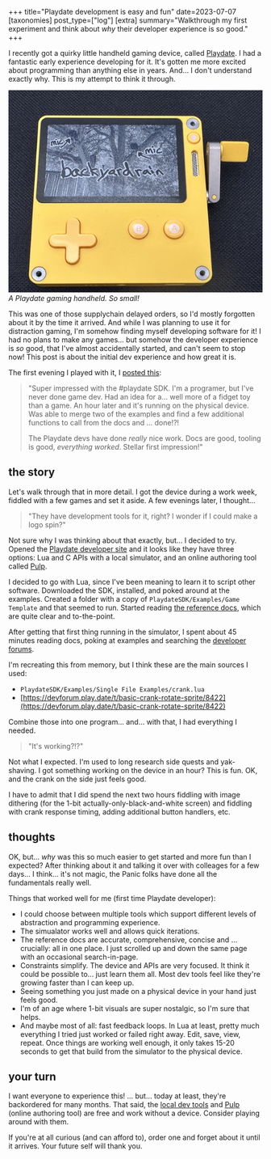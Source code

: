 +++
title="Playdate development is easy and fun"
date=2023-07-07
[taxonomies] 
post_type=["log"]
[extra] 
summary="Walkthrough my first experiment and think about *why* their developer experience is so good." 
+++

I recently got a quirky little handheld gaming device, called [Playdate](https://play.date). I had a fantastic early experience developing for it. It's gotten me more excited about programming than anything else in years. And... I don't understand exactly why. This is my attempt to think it through.

![alt text][playdate_image]
<br>*A Playdate gaming handheld. So small!*

[playdate_image]: playdate_backyard_rain.jpeg "A Playdate gaming handheld. So small!"

This was one of those supplychain delayed orders, so I'd mostly forgotten about it by the time it arrived. And while I was planning to use it for distraction gaming, I'm somehow finding myself developing software for it! I had no plans to make any games... but somehow the developer experience is *so* good, that I've almost accidentally started, and can't seem to stop now! This post is about the initial dev experience and how great it is. 

The first evening I played with it, I [posted this](https://hachyderm.io/@briandorsey/110625886762741255):
> "Super impressed with the #playdate SDK. I'm a programer, but I've never done game dev. Had an idea for a... well more of a fidget toy than a game. An hour later and it's running on the physical device. Was able to merge two of the examples and find a few additional functions to call from the docs and ... done!?!
>
> The Playdate devs have done *really* nice work. Docs are good, tooling is good, *everything worked*. Stellar first impression!"

## the story

Let's walk through that in more detail. I got the device during a work week, fiddled with a few games and set it aside. A few evenings later, I thought... 

> "They have development tools for it, right? I wonder if I could make a logo spin?"

Not sure why I was thinking about that exactly, but... I decided to try. Opened the [Playdate developer site](https://play.date/dev/) and it looks like they have three options: Lua and C APIs with a local simulator, and an online authoring tool called [Pulp](https://play.date/pulp/). 

I decided to go with Lua, since I've been meaning to learn it to script other software. Downloaded the SDK, installed, and poked around at the examples. Created a folder with a copy of `PlaydateSDK/Examples/Game Template` and that seemed to run. Started reading [the reference docs](https://sdk.play.date/inside-playdate), which are quite clear and to-the-point. 

After getting that first thing running in the simulator, I spent about 45 minutes reading docs, poking at examples and searching the [developer forums](https://devforum.play.date).

I'm recreating this from memory, but I think these are the main sources I used: 

* `PlaydateSDK/Examples/Single File Examples/crank.lua`
* [https://devforum.play.date/t/basic-crank-rotate-sprite/8422](https://devforum.play.date/t/basic-crank-rotate-sprite/8422)

Combine those into one program... and... with that, I had everything I needed. 

> "It's working?!?"

Not what I expected. I'm used to long research side quests and yak-shaving. I got something working on the device in an hour? This is fun. OK, and the crank on the side just feels good. 

I have to admit that I did spend the next two hours fiddling with image dithering (for the 1-bit actually-only-black-and-white screen) and fiddling with crank response timing, adding additional button handlers, etc. 

## thoughts

OK, but... *why* was this so much easier to get started and more fun than I expected? After thinking about it and talking it over with colleages for a few days... I think... it's not magic, the Panic folks have done all the fundamentals really well. 

Things that worked well for me (first time Playdate developer): 

* I could choose between multiple tools which support different levels of abstraction and programming experience. 
* The simualator works well and allows quick iterations. 
* The reference docs are accurate, comprehensive, concise and ... crucially: all in one place. I just scrolled up and down the same page with an occasional search-in-page. 
* Constraints simplify. The device and APIs are very focused. It think it could be possible to... just learn them all. Most dev tools feel like they're growing faster than I can keep up.
* Seeing something you just made on a physical device in your hand just feels good. 
* I'm of an age where 1-bit visuals are super nostalgic, so I'm sure that helps.
* And maybe most of all: fast feedback loops. In Lua at least, pretty much everything I tried just worked or failed right away. Edit, save, view, repeat. Once things are working well enough, it only takes 15-20 seconds to get that build from the simulator to the physical device. 

## your turn

I want everyone to experience this! ... but... today at least, they're backordered for many months. That said, the [local dev tools](https://play.date/dev/#cardSDK) and [Pulp](https://play.date/pulp/) (online authoring tool) are free and work without a device. Consider playing around with them.

If you're at all curious (and can afford to), order one and forget about it until it arrives. Your future self will thank you. 


